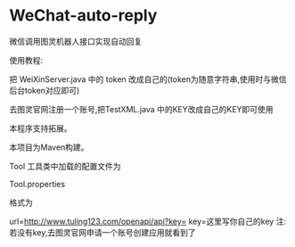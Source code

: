 # WeChat-auto-reply

微信调用图灵机器人接口实现自动回复

使用教程:

把 WeiXinServer.java 中的 token 改成自己的(token为随意字符串,使用时与微信后台token对应即可)

去图灵官网注册一个账号,把TestXML.java 中的KEY改成自己的KEY即可使用

本程序支持拓展。

本项目为Maven构建。

Tool 工具类中加载的配置文件为

Tool.properties

格式为

url=http://www.tuling123.com/openapi/api?key=
key=这里写你自己的key 注:若没有key,去图灵官网申请一个账号创建应用就看到了
